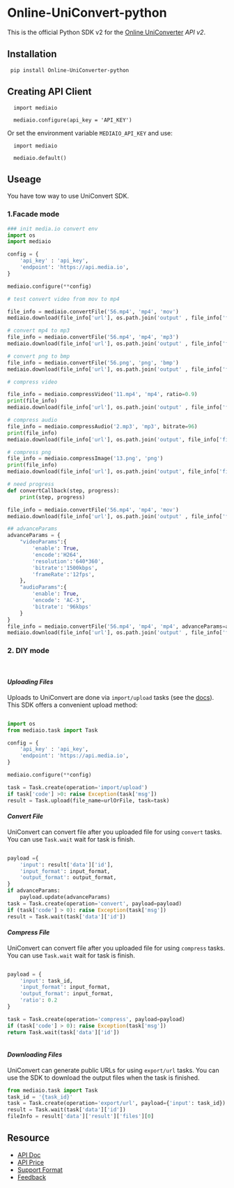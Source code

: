 # Online-UniConvert-python

This is the official Python SDK v2 for the [Online UniConverter](http://media.io/api/v2) _API v2_. 

## Installation

```
 pip install Online-UniConverter-python
```

## Creating API Client

```
  import mediaio
 
  mediaio.configure(api_key = 'API_KEY')
```

Or set the environment variable `MEDIAIO_API_KEY` and use:

```
  import mediaio
 
  mediaio.default()
```

## Useage
You have tow way to use UniConvert SDK.

### **1.Facade mode**
```python
### init media.io convert env
import os
import mediaio

config = {
    'api_key' : 'api_key',
    'endpoint': 'https://api.media.io',
}

mediaio.configure(**config)

# test convert video from mov to mp4

file_info = mediaio.convertFile('56.mp4', 'mp4', 'mov')
mediaio.download(file_info['url'], os.path.join('output' , file_info['filename'])

# convert mp4 to mp3
file_info = mediaio.convertFile('56.mp4', 'mp4', 'mp3')
mediaio.download(file_info['url'], os.path.join('output' , file_info['filename'])

# convert png to bmp 
file_info = mediaio.convertFile('56.png', 'png', 'bmp')
mediaio.download(file_info['url'], os.path.join('output' , file_info['filename'])

# compress video

file_info = mediaio.compressVideo('11.mp4', 'mp4', ratio=0.9)
print(file_info)
mediaio.download(file_info['url'], os.path.join('output' , file_info['filename']))

# compress audio
file_info = mediaio.compressAudio('2.mp3', 'mp3', bitrate=96)
print(file_info)
mediaio.download(file_info['url'], os.path.join('output', file_info['filename']))

# compress png
file_info = mediaio.compressImage('13.png', 'png')
print(file_info)
mediaio.download(file_info['url'], os.path.join('output', file_info['filename']))

# need progress
def convertCallback(step, progress):
    print(step, progress)

file_info = mediaio.convertFile('56.mp4', 'mp4', 'mov')
mediaio.download(file_info['url'], os.path.join('output' , file_info['filename'], progress=convertCallback)

## advanceParams
advanceParams = {
    "videoParams":{
        'enable': True,
        'encode':'H264',
        'resolution':'640*360',
        'bitrate':'1500kbps',
        'frameRate':'12fps',
    },
    "audioParams":{
        'enable': True,
        'encode': 'AC-3',
        'bitrate': '96kbps'
    }
}
file_info = mediaio.convertFile('56.mp4', 'mp4', 'mp4', advanceParams=advanceParams)
mediaio.download(file_info['url'], os.path.join('output' , file_info['filename'])
```

### **2. DIY mode**

<br>

#### ***Uploading Files***

Uploads to UniConvert are done via `import/upload` tasks (see the [docs](https://UniConvert.com/api/v2/import#import-upload-tasks)). This SDK offers a convenient upload method:

```python

import os
from mediaio.task import Task

config = {
    'api_key' : 'api_key',
    'endpoint': 'https://api.media.io',
}

mediaio.configure(**config)

task = Task.create(operation='import/upload')
if task['code'] >0: raise Exception(task['msg'])   
result = Task.upload(file_name=urlOrFile, task=task) 
```

#### ***Convert File***
UniConvert can convert file after you uploaded file for using `convert` tasks. You can use `Task.wait` wait for task is finish.

```python

payload ={
    'input': result['data']['id'],
    'input_format': input_format,
    'output_format': output_format,
}    
if advanceParams: 
    payload.update(advanceParams)
task = Task.create(operation='convert', payload=payload) 
if (task['code'] > 0): raise Exception(task['msg'])   
result = Task.wait(task['data']['id'])   

```

#### ***Compress File***
UniConvert can convert file after you uploaded file for using `compress` tasks. You can use `Task.wait` wait for task is finish.
```python

payload = {
    'input': task_id,
    'input_format': input_format,
    'output_format': input_format,
    'ratio': 0.2 
}

task = Task.create(operation='compress', payload=payload) 
if (task['code'] > 0): raise Exception(task['msg'])   
return Task.wait(task['data']['id'])     
  
```

#### ***Downloading Files***

UniConvert can generate public URLs for using `export/url` tasks. You can use the SDK to download the output files when the task is finished.

```python
from mediaio.task import Task
task_id = '{task_id}'
task = Task.create(operation='export/url', payload={'input': task_id})
result = Task.wait(task['data']['id'])          
fileInfo = result['data']['result']['files'][0] 
```

## **Resource**
* [API Doc](https://developer.media.io/api-introduction.html)
* [API Price](https://developer.media.io/api-pricing.html)
* [Support Format](https://developer.media.io/api-formats.html)
* [Feedback](mailto:onlineuniconverter@service.wondershare.com)
